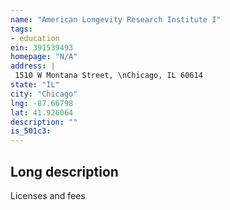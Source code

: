 ```yaml
---
name: "American Longevity Research Institute I"
tags:
- education
ein: 391539493
homepage: "N/A"
address: |
 1510 W Montana Street, \nChicago, IL 60614
state: "IL"
city: "Chicago"
lng: -87.66798
lat: 41.926064
description: ""
is_501c3: 
---
```


## Long description

Licenses and fees
